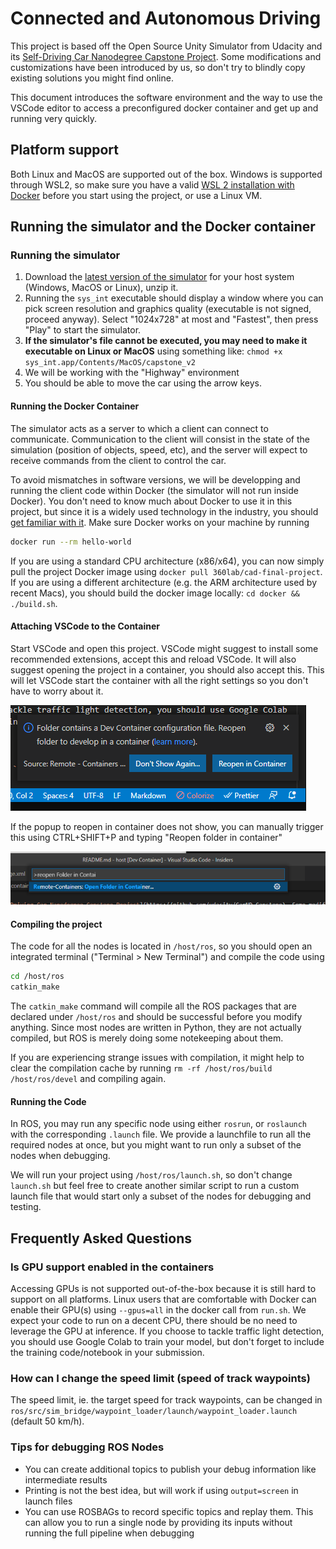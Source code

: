 # Connected and Autonomous Driving 

This project is based off the Open Source Unity Simulator from Udacity and its [Self-Driving Car Nanodegree Capstone Project](https://github.com/udacity/CarND-Capstone). Some modifications and customizations have been introduced by us, so don't try to blindly copy existing solutions you might find online.

This document introduces the software environment and the way to use the VSCode editor to access a preconfigured docker container and get up and running very quickly.

## Platform support

Both Linux and MacOS are supported out of the box. Windows is supported through WSL2, so make sure you have a valid [WSL 2 installation with Docker](https://docs.docker.com/desktop/windows/wsl/) before you start using the project, or use a Linux VM.

## Running the simulator and the Docker container

### Running the simulator

1. Download the [latest version of the simulator](https://github.com/udacity/CarND-Capstone/releases/tag/v1.3) for your host system (Windows, MacOS or Linux), unzip it.
1. Running the `sys_int` executable should display a window where you can pick screen resolution and graphics quality (executable is not signed, proceed anyway). Select "1024x728" at most and "Fastest", then press "Play" to start the simulator.
1. **If the simulator's file cannot be executed, you may need to make it executable on Linux or MacOS** using something like: `chmod +x sys_int.app/Contents/MacOS/capstone_v2`
3. We will be working with the "Highway" environment
4. You should be able to move the car using the arrow keys.

#### Running the Docker Container

The simulator acts as a server to which a client can connect to communicate. Communication to the client will consist in the state of the simulation (position of objects, speed, etc), and the server will expect to receive commands from the client to control the car.

To avoid mismatches in software versions, we will be developping and running the client code within Docker (the simulator will not run inside Docker). You don't need to know much about Docker to use it in this project, but since it is a widely used technology in the industry, you should [get familiar with it](https://docs.docker.com/get-started/). Make sure Docker works on your machine by running

```bash
docker run --rm hello-world
```

If you are using a standard CPU architecture (x86/x64), you can now simply pull the project Docker image using `docker pull 360lab/cad-final-project`. If you are using a different architecture (e.g. the ARM architecture used by recent Macs), you should build the docker image locally: `cd docker && ./build.sh`. 

#### Attaching VSCode to the Container

Start VSCode and open this project. VSCode might suggest to install some recommended extensions, accept this and reload VSCode. It will also suggest opening the project in a container, you should also accept this. This will let VSCode start the container with all the right settings so you don't have to worry about it.

![Attach VSCode](docs/vscode_docker.png)

If the popup to reopen in container does not show, you can manually trigger this using CTRL+SHIFT+P and typing "Reopen folder in container"

![Reopen in Container](docs/reopen-in-container.png)


#### Compiling the project

The code for all the nodes is located in `/host/ros`, so you should open an integrated terminal ("Terminal > New Terminal") and compile the code using

```bash
cd /host/ros
catkin_make
```

The `catkin_make` command will compile all the ROS packages that are declared under `/host/ros` and should be successful before you modify anything. Since most nodes are written in Python, they are not actually compiled, but ROS is merely doing some notekeeping about them.

If you are experiencing strange issues with compilation, it might help to clear the compilation cache by running `rm -rf /host/ros/build /host/ros/devel` and compiling again.

#### Running the Code

In ROS, you may run any specific node using either `rosrun`, or `roslaunch` with the corresponding `.launch` file. We provide a launchfile to run all the required nodes at once, but you might want to run only a subset of the nodes when debugging.

We will run your project using `/host/ros/launch.sh`, so don't change `launch.sh` but feel free to create another similar script to run a custom launch file that would start only a subset of the nodes for debugging and testing.

## Frequently Asked Questions

### Is GPU support enabled in the containers

Accessing GPUs is not supported out-of-the-box because it is still hard to support on all platforms. Linux users that are comfortable with Docker can enable their GPU(s) using `--gpus=all` in the docker call from `run.sh`. We expect your code to run on a decent CPU, there should be no need to leverage the GPU at inference. If you choose to tackle traffic light detection, you should use Google Colab to train your model, but don't forget to include the training code/notebook in your submission.

### How can I change the speed limit (speed of track waypoints)

The speed limit, ie. the target speed for track waypoints, can be changed in `ros/src/sim_bridge/waypoint_loader/launch/waypoint_loader.launch` (default 50 km/h).

### Tips for debugging ROS Nodes

- You can create additional topics to publish your debug information like intermediate results
- Printing is not the best idea, but will work if using `output=screen` in launch files
- You can use ROSBAGs to record specific topics and replay them. This can allow you to run a single node by providing its inputs without running the full pipeline when debugging
